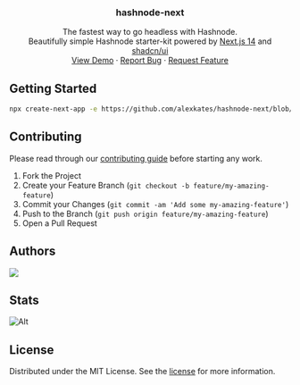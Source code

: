 <div align="center">
  <h3 align="center">hashnode-next</h3>

  <p align="center">
  The fastest way to go headless with Hashnode.<br/>Beautifully simple Hashnode starter-kit powered by <a target="_blank" href="https://nextjs.org/">Next.js 14</a> and <a target="_blank" href="https://ui.shadcn.com/">shadcn/ui</a>
    <br />
    <a href="https://hashnode-next.vercel.app">View Demo</a>
    ·
    <a href="https://github.com/alexkates/hashnode-next/issues">Report Bug</a>
    ·
    <a href="https://github.com/alexkates/hashnode-next/issues">Request Feature</a>
  </p>
</div>

## Getting Started

```sh
npx create-next-app -e https://github.com/alexkates/hashnode-next/blob/main
```

## Contributing

Please read through our [contributing guide](.github/CONTRIBUTING.md) before starting any work.

1. Fork the Project
2. Create your Feature Branch (`git checkout -b feature/my-amazing-feature`)
3. Commit your Changes (`git commit -am 'Add some my-amazing-feature'`)
4. Push to the Branch (`git push origin feature/my-amazing-feature`)
5. Open a Pull Request

## Authors

<a href="https://github.com/alexkates/hashnode-next/graphs/contributors">
  <img src="https://contrib.rocks/image?repo=alexkates/hashnode-next" />
</a>

## Stats

![Alt](https://repobeats.axiom.co/api/embed/31e702ad0bc3e2c1d5fa3bf57d06845b2a052336.svg "Repobeats analytics image")

## License

Distributed under the MIT License. See the [license](LICENSE.md) for more information.
